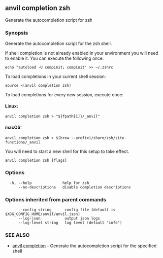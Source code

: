 ## anvil completion zsh

Generate the autocompletion script for zsh

### Synopsis

Generate the autocompletion script for the zsh shell.

If shell completion is not already enabled in your environment you will need
to enable it.  You can execute the following once:

	echo "autoload -U compinit; compinit" >> ~/.zshrc

To load completions in your current shell session:

	source <(anvil completion zsh)

To load completions for every new session, execute once:

#### Linux:

	anvil completion zsh > "${fpath[1]}/_anvil"

#### macOS:

	anvil completion zsh > $(brew --prefix)/share/zsh/site-functions/_anvil

You will need to start a new shell for this setup to take effect.


```
anvil completion zsh [flags]
```

### Options

```
  -h, --help              help for zsh
      --no-descriptions   disable completion descriptions
```

### Options inherited from parent commands

```
      --config string      config file (default is $XDG_CONFIG_HOME/anvil/anvil.json)
      --log-json           output json logs
      --log-level string   log level (default "info")
```

### SEE ALSO

* [anvil completion](anvil_completion.md)	 - Generate the autocompletion script for the specified shell

